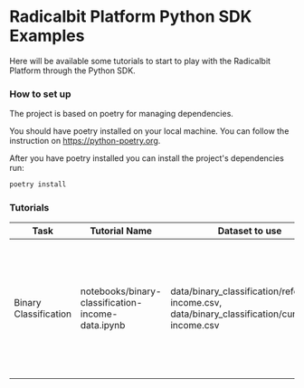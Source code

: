 # Radicalbit Platform Python SDK Examples

Here will be available some tutorials to start to play with the Radicalbit Platform through the Python SDK.

### How to set up ###

The project is based on poetry for managing dependencies.

You should have poetry installed on your local machine. You can follow the instruction on https://python-poetry.org.

After you have poetry installed you can install the project's dependencies run:

```bash
poetry install
```

### Tutorials ###

| Task                  | Tutorial Name                                     | Dataset to use                                                                                  | Description                                                                                                               |
|-----------------------|---------------------------------------------------|-------------------------------------------------------------------------------------------------|---------------------------------------------------------------------------------------------------------------------------|
| Binary Classification | notebooks/binary-classification-income-data.ipynb | data/binary_classification/reference-income.csv,  data/binary_classification/current1-income.csv| In this tutorial we monitor data and performance of a ML used to classify if the income is > 50K given a set of features. |


